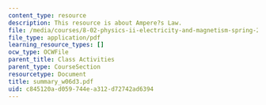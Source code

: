 ```yaml
---
content_type: resource
description: This resource is about Ampere?s Law.
file: /media/courses/8-02-physics-ii-electricity-and-magnetism-spring-2007/c845120ad059744ea312d72742ad6394_summary_w06d3.pdf
file_type: application/pdf
learning_resource_types: []
ocw_type: OCWFile
parent_title: Class Activities
parent_type: CourseSection
resourcetype: Document
title: summary_w06d3.pdf
uid: c845120a-d059-744e-a312-d72742ad6394
---
```

